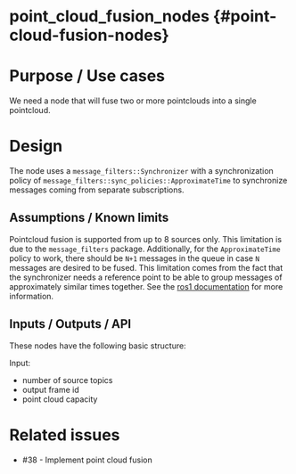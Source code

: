 point_cloud_fusion_nodes {#point-cloud-fusion-nodes}
========================

# Purpose / Use cases

We need a node that will fuse two or more pointclouds into a single pointcloud.

# Design

The node uses a `message_filters::Synchronizer` with a synchronization
policy of `message_filters::sync_policies::ApproximateTime` to synchronize
messages coming from separate subscriptions.


## Assumptions / Known limits

Pointcloud fusion is supported from up to 8 sources only. This limitation is due to the
 `message_filters` package. Additionally, for the `ApproximateTime`
  policy to work, there should be `N+1` messages in
 the queue in case `N` messages are desired to be fused. This limitation comes from the fact that
 the synchronizer needs a reference point to be able to group messages of approximately similar
 times together. See the [ros1 documentation](http://wiki.ros.org/message_filters/ApproximateTime)
 for more information.

## Inputs / Outputs / API

These nodes have the following basic structure:

Input:
- number of source topics
- output frame id
- point cloud capacity


# Related issues

- #38 - Implement point cloud fusion
